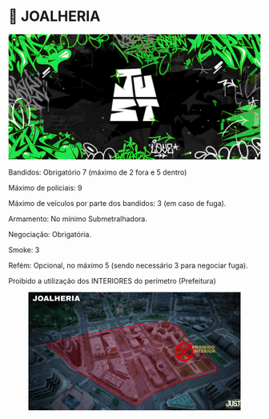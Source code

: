 # 🚧 JOALHERIA

![](../.gitbook/assets/bannerjust.png)

Bandidos: Obrigatório 7 (máximo de 2 fora e 5 dentro)

Máximo de policiais: 9

Máximo de veículos por parte dos bandidos: 3 (em caso de fuga).

Armamento: No mínimo Submetralhadora.

Negociação: Obrigatória.

Smoke: 3

Refém: Opcional, no máximo 5 (sendo necessário 3 para negociar fuga).

Proibido a utilização dos INTERIORES do perímetro (Prefeitura)

<figure><img src="../.gitbook/assets/Captura de tela 2025-07-25 220051 (1).png" alt=""><figcaption></figcaption></figure>
